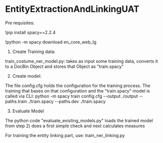 # EntityExtractionAndLinkingUAT
Pre requisites:

  !pip install spacy==2.2.4 

  !python -m spacy download en_core_web_lg


1) Create Training data:

 train_costume_ner_model.py: takes as input some training data, converts it to a DocBin Object
and stores that Object as "train.spacy"

2) Create model:

The file config.cfg holds the configuration for the training process. The training that bases on that configuration and the "train.spacy" model is called via CLI: python -m spacy train config.cfg --output ./output --paths.train ./train.spacy --paths.dev ./train.spacy

3) Evaluate Model

The python code "evaluate_existing_models.py" loads the trained model from step 2) does a first simple check and next calculates measures

For training the entity linking part, use: train_ner_linking.py 